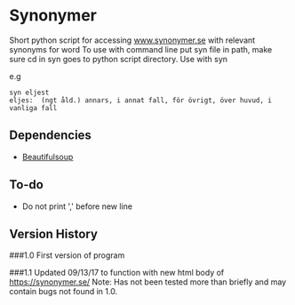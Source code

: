 # Synonymer

Short python script for accessing www.synonymer.se with relevant synonyms for word
To use with command line put syn file in path, make sure cd in syn goes to python script directory.
Use with syn <Query>

e.g

    syn eljest
    eljes:  (ngt åld.) annars, i annat fall, för övrigt, över huvud, i vanliga fall


## Dependencies
* [Beautifulsoup](https://www.crummy.com/software/BeautifulSoup/)

## To-do
* Do not print ',' before new line

## Version History
###1.0 
First version of program

###1.1
Updated 09/13/17 to function with new html body of https://synonymer.se/
Note: Has not been tested more than briefly and may contain bugs not found in 1.0.